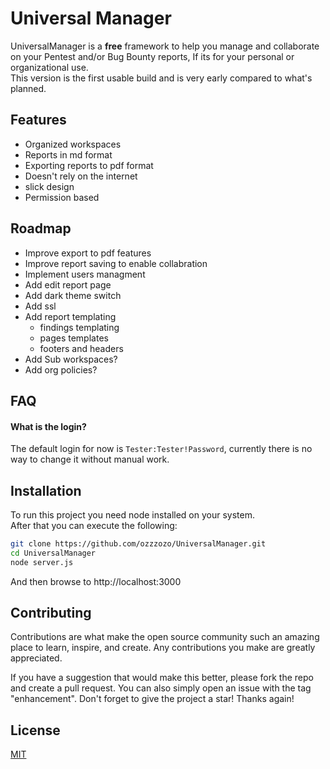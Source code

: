 
# Universal Manager

UniversalManager is a **free** framework to help you manage and collaborate on your Pentest and/or Bug Bounty reports, If its for your personal or organizational use.
<br>
This version is the first usable build and is very early compared to what's planned.
## Features

- Organized workspaces
- Reports in md format
- Exporting reports to pdf format
- Doesn't rely on the internet
- slick design
- Permission based
## Roadmap
- Improve export to pdf features
- Improve report saving to enable collabration
- Implement users managment
- Add edit report page
- Add dark theme switch
- Add ssl
- Add report templating
    - findings templating
    - pages templates
    - footers and headers
- Add Sub workspaces?
- Add org policies?
## FAQ

#### What is the login?

The default login for now is `Tester:Tester!Password`, currently there is no way to change it without manual work.

## Installation

To run this project you need node installed on your system.
<br>
After that you can execute the following:
```bash
git clone https://github.com/ozzzozo/UniversalManager.git
cd UniversalManager
node server.js
```

And then browse to http://localhost:3000
    
## Contributing

Contributions are what make the open source community such an amazing place to learn, inspire, and create. Any contributions you make are greatly appreciated.

If you have a suggestion that would make this better, please fork the repo and create a pull request. You can also simply open an issue with the tag "enhancement". Don't forget to give the project a star! Thanks again!
## License

[MIT](https://choosealicense.com/licenses/mit/)

